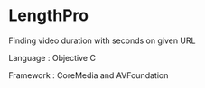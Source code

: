 # LengthPro

Finding video duration with seconds on given URL

Language : Objective C

Framework : CoreMedia and AVFoundation

